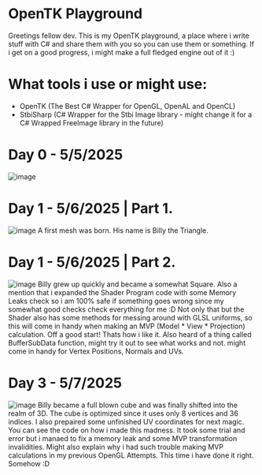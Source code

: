 # OpenTK Playground

Greetings fellow dev. This is my OpenTK playground, a place where i write stuff with C# and share them with you so you can use them or something.
If i get on a good progress, i might make a full fledged engine out of it :)

# What tools i use or might use:
- OpenTK (The Best C# Wrapper for OpenGL, OpenAL and OpenCL)
- StbiSharp (C# Wrapper for the Stbi Image library - might change it for a C# Wrapped FreeImage library in the future)

# Day 0 - 5/5/2025
![image](https://github.com/user-attachments/assets/6825fd08-b574-4b2e-aa4c-d84908fb5c48)

# Day 1 - 5/6/2025 | Part 1.
![image](https://github.com/user-attachments/assets/aa3b1863-fdb6-4c36-acbb-eeccc5d0e984)
A first mesh was born. His name is Billy the Triangle.

# Day 1 - 5/6/2025 | Part 2.
![image](https://github.com/user-attachments/assets/4d67f694-6b05-4308-9848-67c55113fd33)
Billy grew up quickly and became a somewhat Square.
Also a mention that i expanded the Shader Program code with some Memory Leaks check so i am 100% safe if something goes wrong since my somewhat good checks check everything for me :D
Not only that but the Shader also has some methods for messing around with GLSL uniforms, so this will come in handy when making an MVP (Model * View * Projection) calculation. Off a good start! Thats how i like it.
Also heard of a thing called BufferSubData function, might try it out to see what works and not. might come in handy for Vertex Positions, Normals and UVs.

# Day 3 - 5/7/2025
![image](https://github.com/user-attachments/assets/fa296814-d16c-4c29-8d92-4a03702b76c5)
Billy became a full blown cube and was finally shifted into the realm of 3D. The cube is optimized since it uses only 8 vertices and 36 indices.
I also prepaired some unfinished UV coordinates for next magic. You can see the code on how i made this madness. It took some trial and error but i manaed to fix a memory leak and some MVP transformation invalidities.
Might also explain why i had such trouble making MVP calculations in my previous OpenGL Attempts. This time i have done it right. Somehow :D
